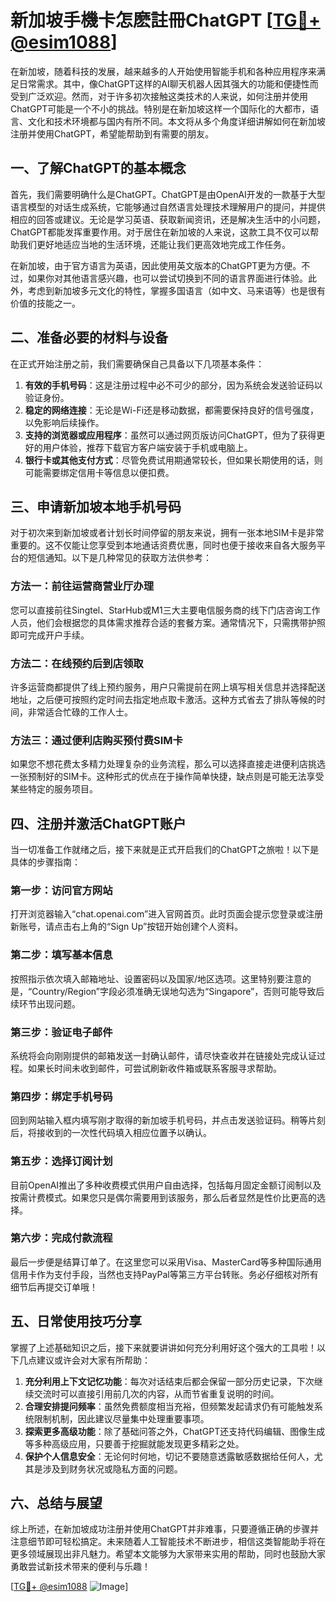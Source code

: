 # 新加坡手機卡怎麽註冊ChatGPT [[TG💪+ @esim1088](https://t.me/s/esim1088)]

在新加坡，随着科技的发展，越来越多的人开始使用智能手机和各种应用程序来满足日常需求。其中，像ChatGPT这样的AI聊天机器人因其强大的功能和便捷性而受到广泛欢迎。然而，对于许多初次接触这类技术的人来说，如何注册并使用ChatGPT可能是一个不小的挑战。特别是在新加坡这样一个国际化的大都市，语言、文化和技术环境都与国内有所不同。本文将从多个角度详细讲解如何在新加坡注册并使用ChatGPT，希望能帮助到有需要的朋友。

## 一、了解ChatGPT的基本概念

首先，我们需要明确什么是ChatGPT。ChatGPT是由OpenAI开发的一款基于大型语言模型的对话生成系统，它能够通过自然语言处理技术理解用户的提问，并提供相应的回答或建议。无论是学习英语、获取新闻资讯，还是解决生活中的小问题，ChatGPT都能发挥重要作用。对于居住在新加坡的人来说，这款工具不仅可以帮助我们更好地适应当地的生活环境，还能让我们更高效地完成工作任务。

在新加坡，由于官方语言为英语，因此使用英文版本的ChatGPT更为方便。不过，如果你对其他语言感兴趣，也可以尝试切换到不同的语言界面进行体验。此外，考虑到新加坡多元文化的特性，掌握多国语言（如中文、马来语等）也是很有价值的技能之一。

## 二、准备必要的材料与设备

在正式开始注册之前，我们需要确保自己具备以下几项基本条件：

1. **有效的手机号码**：这是注册过程中必不可少的部分，因为系统会发送验证码以验证身份。
2. **稳定的网络连接**：无论是Wi-Fi还是移动数据，都需要保持良好的信号强度，以免影响后续操作。
3. **支持的浏览器或应用程序**：虽然可以通过网页版访问ChatGPT，但为了获得更好的用户体验，推荐下载官方客户端安装于手机或电脑上。
4. **银行卡或其他支付方式**：尽管免费试用期通常较长，但如果长期使用的话，则可能需要绑定信用卡等信息以便扣费。

## 三、申请新加坡本地手机号码

对于初次来到新加坡或者计划长时间停留的朋友来说，拥有一张本地SIM卡是非常重要的。这不仅能让您享受到本地通话资费优惠，同时也便于接收来自各大服务平台的短信通知。以下是几种常见的获取方法供参考：

### 方法一：前往运营商营业厅办理
您可以直接前往Singtel、StarHub或M1三大主要电信服务商的线下门店咨询工作人员，他们会根据您的具体需求推荐合适的套餐方案。通常情况下，只需携带护照即可完成开户手续。

### 方法二：在线预约后到店领取
许多运营商都提供了线上预约服务，用户只需提前在网上填写相关信息并选择配送地址，之后便可按照约定时间去指定地点取卡激活。这种方式省去了排队等候的时间，非常适合忙碌的工作人士。

### 方法三：通过便利店购买预付费SIM卡
如果您不想花费太多精力处理复杂的业务流程，那么可以选择直接走进便利店挑选一张预制好的SIM卡。这种形式的优点在于操作简单快捷，缺点则是可能无法享受某些特定的服务项目。

## 四、注册并激活ChatGPT账户

当一切准备工作就绪之后，接下来就是正式开启我们的ChatGPT之旅啦！以下是具体的步骤指南：

### 第一步：访问官方网站
打开浏览器输入“chat.openai.com”进入官网首页。此时页面会提示您登录或注册新账号，请点击右上角的“Sign Up”按钮开始创建个人资料。

### 第二步：填写基本信息
按照指示依次填入邮箱地址、设置密码以及国家/地区选项。这里特别要注意的是，“Country/Region”字段必须准确无误地勾选为“Singapore”，否则可能导致后续环节出现问题。

### 第三步：验证电子邮件
系统将会向刚刚提供的邮箱发送一封确认邮件，请尽快查收并在链接处完成认证过程。如果长时间未收到邮件，可尝试刷新收件箱或联系客服寻求帮助。

### 第四步：绑定手机号码
回到网站输入框内填写刚才取得的新加坡手机号码，并点击发送验证码。稍等片刻后，将接收到的一次性代码填入相应位置予以确认。

### 第五步：选择订阅计划
目前OpenAI推出了多种收费模式供用户自由选择，包括每月固定金额订阅制以及按需计费模式。如果您只是偶尔需要用到该服务，那么后者显然是性价比更高的选择。

### 第六步：完成付款流程
最后一步便是结算订单了。在这里您可以采用Visa、MasterCard等多种国际通用信用卡作为支付手段，当然也支持PayPal等第三方平台转账。务必仔细核对所有细节后再提交订单哦！

## 五、日常使用技巧分享

掌握了上述基础知识之后，接下来就要讲讲如何充分利用好这个强大的工具啦！以下几点建议或许会对大家有所帮助：

1. **充分利用上下文记忆功能**：每次对话结束后都会保留一部分历史记录，下次继续交流时可以直接引用前几次的内容，从而节省重复说明的时间。
2. **合理安排提问频率**：虽然免费额度相当充裕，但频繁发起请求仍有可能触发系统限制机制，因此建议尽量集中处理重要事项。
3. **探索更多高级功能**：除了基础问答之外，ChatGPT还支持代码编辑、图像生成等多种高级应用，只要善于挖掘就能发现更多精彩之处。
4. **保护个人信息安全**：无论何时何地，切记不要随意透露敏感数据给任何人，尤其是涉及到财务状况或隐私方面的问题。

## 六、总结与展望

综上所述，在新加坡成功注册并使用ChatGPT并非难事，只要遵循正确的步骤并注意细节即可轻松搞定。未来随着人工智能技术不断进步，相信这类智能助手将在更多领域展现出非凡魅力。希望本文能够为大家带来实用的帮助，同时也鼓励大家勇敢尝试新技术带来的便利与乐趣！

[[TG💪+ @esim1088](https://t.me/s/esim1088) ![Image](https://i.postimg.cc/4NQfJmqS/Snipaste-2025-05-13-00-14-12.png)]